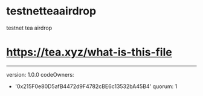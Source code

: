 # testnetteaairdrop
testnet tea airdrop 
# https://tea.xyz/what-is-this-file
---
version: 1.0.0
codeOwners:
  - '0x215F0e80D5afB4472d9F4782cBE6c13532bA45B4'
quorum: 1
